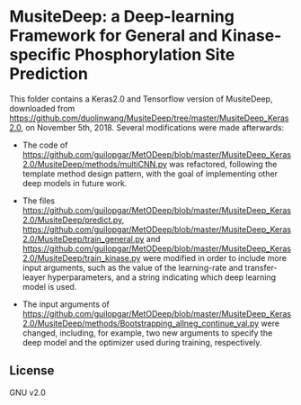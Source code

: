 # MusiteDeep: a Deep-learning Framework for General and Kinase-specific Phosphorylation Site Prediction 

This folder contains a Keras2.0 and Tensorflow version of MusiteDeep, downloaded from https://github.com/duolinwang/MusiteDeep/tree/master/MusiteDeep_Keras2.0, on November 5th, 2018. Several modifications were made afterwards:

* The code of https://github.com/guilopgar/MetODeep/blob/master/MusiteDeep_Keras2.0/MusiteDeep/methods/multiCNN.py was refactored, following the template method design pattern, with the goal of implementing other deep models in future work.

* The files https://github.com/guilopgar/MetODeep/blob/master/MusiteDeep_Keras2.0/MusiteDeep/predict.py, https://github.com/guilopgar/MetODeep/blob/master/MusiteDeep_Keras2.0/MusiteDeep/train_general.py and https://github.com/guilopgar/MetODeep/blob/master/MusiteDeep_Keras2.0/MusiteDeep/train_kinase.py were modified in order to include more input arguments, such as the value of the learning-rate and transfer-leayer hyperparameters, and a string indicating which deep learning model is used.

* The input arguments of https://github.com/guilopgar/MetODeep/blob/master/MusiteDeep_Keras2.0/MusiteDeep/methods/Bootstrapping_allneg_continue_val.py were changed, including, for example, two new arguments to specify the deep model and the optimizer used during training, respectively.

## License

GNU v2.0
